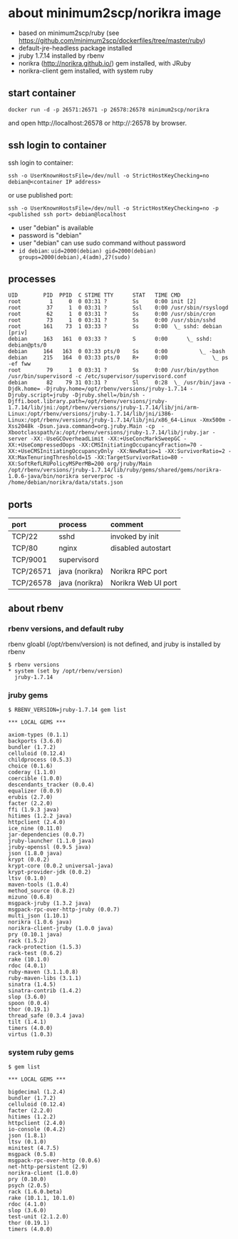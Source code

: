 # about minimum2scp/norikra image

 * based on minimum2scp/ruby (see https://github.com/minimum2scp/dockerfiles/tree/master/ruby)
 * default-jre-headless package installed
 * jruby 1.7.14 installed by rbenv
 * norikra (http://norikra.github.io/) gem installed, with JRuby
 * norikra-client gem installed, with system ruby

## start container

```
docker run -d -p 26571:26571 -p 26578:26578 minimum2scp/norikra
```

and open http://localhost:26578 or http://<container ip address>:26578 by browser.

## ssh login to container

ssh login to container:

```
ssh -o UserKnownHostsFile=/dev/null -o StrictHostKeyChecking=no debian@<container IP address>
```

or use published port:

```
ssh -o UserKnownHostsFile=/dev/null -o StrictHostKeyChecking=no -p <published ssh port> debian@localhost
```

 * user "debian" is available
 * password is "debian"
 * user "debian" can use sudo command without password
 * `id debian`: `uid=2000(debian) gid=2000(debian) groups=2000(debian),4(adm),27(sudo)`

## processes

```
UID        PID  PPID  C STIME TTY      STAT   TIME CMD
root         1     0  0 03:31 ?        Ss     0:00 init [2]
root        37     1  0 03:31 ?        Ssl    0:00 /usr/sbin/rsyslogd
root        62     1  0 03:31 ?        Ss     0:00 /usr/sbin/cron
root        73     1  0 03:31 ?        Ss     0:00 /usr/sbin/sshd
root       161    73  1 03:33 ?        Ss     0:00  \_ sshd: debian [priv]
debian     163   161  0 03:33 ?        S      0:00      \_ sshd: debian@pts/0
debian     164   163  0 03:33 pts/0    Ss     0:00          \_ -bash
debian     215   164  0 03:33 pts/0    R+     0:00              \_ ps -ef fww
root        79     1  0 03:31 ?        Ss     0:00 /usr/bin/python /usr/bin/supervisord -c /etc/supervisor/supervisord.conf
debian      82    79 31 03:31 ?        Sl     0:28  \_ /usr/bin/java -Djdk.home= -Djruby.home=/opt/rbenv/versions/jruby-1.7.14 -Djruby.script=jruby -Djruby.shell=/bin/sh -Djffi.boot.library.path=/opt/rbenv/versions/jruby-1.7.14/lib/jni:/opt/rbenv/versions/jruby-1.7.14/lib/jni/arm-Linux:/opt/rbenv/versions/jruby-1.7.14/lib/jni/i386-Linux:/opt/rbenv/versions/jruby-1.7.14/lib/jni/x86_64-Linux -Xmx500m -Xss2048k -Dsun.java.command=org.jruby.Main -cp  -Xbootclasspath/a:/opt/rbenv/versions/jruby-1.7.14/lib/jruby.jar -server -XX:-UseGCOverheadLimit -XX:+UseConcMarkSweepGC -XX:+UseCompressedOops -XX:CMSInitiatingOccupancyFraction=70 -XX:+UseCMSInitiatingOccupancyOnly -XX:NewRatio=1 -XX:SurvivorRatio=2 -XX:MaxTenuringThreshold=15 -XX:TargetSurvivorRatio=80 -XX:SoftRefLRUPolicyMSPerMB=200 org/jruby/Main /opt/rbenv/versions/jruby-1.7.14/lib/ruby/gems/shared/gems/norikra-1.0.6-java/bin/norikra serverproc -s /home/debian/norikra/data/stats.json
```

## ports

| port         | process              | comment                                       |
|:-------------|:------------------   |:------------------------------------------    |
| TCP/22       | sshd                 | invoked by init                               |
| TCP/80       | nginx                | disabled autostart                            |
| TCP/9001     | supervisord          |                                               |
| TCP/26571    | java (norikra)       | Norikra RPC port                              |
| TCP/26578    | java (norikra)       | Norikra Web UI port                           |

## about rbenv

### rbenv versions, and default ruby

rbenv gloabl (/opt/rbenv/version) is not defined, and jruby is installed by rbenv

```
$ rbenv versions
* system (set by /opt/rbenv/version)
  jruby-1.7.14
```

### jruby gems

```
$ RBENV_VERSION=jruby-1.7.14 gem list 

*** LOCAL GEMS ***

axiom-types (0.1.1)
backports (3.6.0)
bundler (1.7.2)
celluloid (0.12.4)
childprocess (0.5.3)
choice (0.1.6)
coderay (1.1.0)
coercible (1.0.0)
descendants_tracker (0.0.4)
equalizer (0.0.9)
erubis (2.7.0)
facter (2.2.0)
ffi (1.9.3 java)
hitimes (1.2.2 java)
httpclient (2.4.0)
ice_nine (0.11.0)
jar-dependencies (0.0.7)
jruby-launcher (1.1.0 java)
jruby-openssl (0.9.5 java)
json (1.8.0 java)
krypt (0.0.2)
krypt-core (0.0.2 universal-java)
krypt-provider-jdk (0.0.2)
ltsv (0.1.0)
maven-tools (1.0.4)
method_source (0.8.2)
mizuno (0.6.8)
msgpack-jruby (1.3.2 java)
msgpack-rpc-over-http-jruby (0.0.7)
multi_json (1.10.1)
norikra (1.0.6 java)
norikra-client-jruby (1.0.0 java)
pry (0.10.1 java)
rack (1.5.2)
rack-protection (1.5.3)
rack-test (0.6.2)
rake (10.1.0)
rdoc (4.0.1)
ruby-maven (3.1.1.0.8)
ruby-maven-libs (3.1.1)
sinatra (1.4.5)
sinatra-contrib (1.4.2)
slop (3.6.0)
spoon (0.0.4)
thor (0.19.1)
thread_safe (0.3.4 java)
tilt (1.4.1)
timers (4.0.0)
virtus (1.0.3)
```

### system ruby gems

```
$ gem list 

*** LOCAL GEMS ***

bigdecimal (1.2.4)
bundler (1.7.2)
celluloid (0.12.4)
facter (2.2.0)
hitimes (1.2.2)
httpclient (2.4.0)
io-console (0.4.2)
json (1.8.1)
ltsv (0.1.0)
minitest (4.7.5)
msgpack (0.5.8)
msgpack-rpc-over-http (0.0.6)
net-http-persistent (2.9)
norikra-client (1.0.0)
pry (0.10.0)
psych (2.0.5)
rack (1.6.0.beta)
rake (10.1.1, 10.1.0)
rdoc (4.1.0)
slop (3.6.0)
test-unit (2.1.2.0)
thor (0.19.1)
timers (4.0.0)
```


